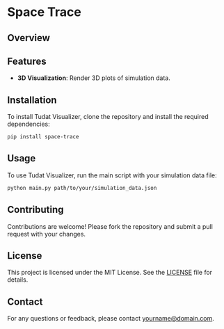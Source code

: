 # Space Trace

## Overview

## Features
- **3D Visualization**: Render 3D plots of simulation data.

## Installation
To install Tudat Visualizer, clone the repository and install the required dependencies:
```bash
pip install space-trace
```

## Usage
To use Tudat Visualizer, run the main script with your simulation data file:
```bash
python main.py path/to/your/simulation_data.json
```

## Contributing
Contributions are welcome! Please fork the repository and submit a pull request with your changes.

## License
This project is licensed under the MIT License. See the [LICENSE](LICENSE) file for details.

## Contact
For any questions or feedback, please contact [yourname@domain.com](mailto:yourname@domain.com).
